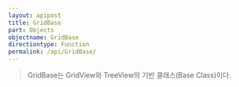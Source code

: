 ```yaml
---
layout: apipost
title: GridBase
part: Objects
objectname: GridBase
directiontype: Function
permalink: /api/GridBase/
---
```



> GridBase는 GridView와 TreeView의 기반 클래스(Base Class)이다.

